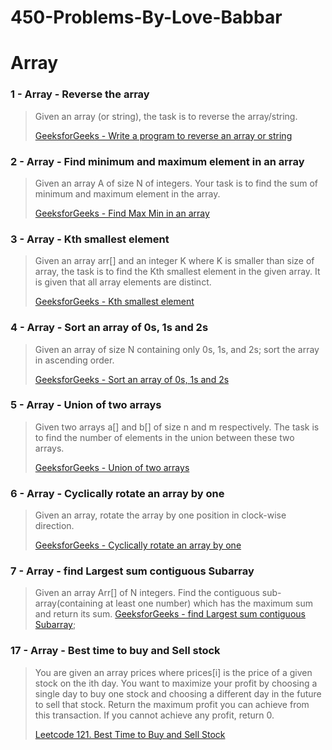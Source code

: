 # 450-Problems-By-Love-Babbar

# Array 
### 1 - Array - Reverse the array
>Given an array (or string), the task is to reverse the array/string.
>
>[GeeksforGeeks - Write a program to reverse an array or string](https://www.geeksforgeeks.org/write-a-program-to-reverse-an-array-or-string/)

### 2 - Array - Find minimum and maximum element in an array
>Given an array A of size N of integers. Your task is to find the sum of minimum and maximum element in the array.
>
>[GeeksforGeeks - Find Max Min in an array](https://www.geeksforgeeks.org/maximum-and-minimum-in-an-array/)

### 3 - Array - Kth smallest element
>Given an array arr[] and an integer K where K is smaller than size of array, the task is to find the Kth smallest element in the given array. It is given that all array elements are distinct.
>
>[GeeksforGeeks - Kth smallest element](https://practice.geeksforgeeks.org/problems/kth-smallest-element5635/1)

### 4 - Array - Sort an array of 0s, 1s and 2s
>Given an array of size N containing only 0s, 1s, and 2s; sort the array in ascending order.
>
>[GeeksforGeeks - Sort an array of 0s, 1s and 2s](https://practice.geeksforgeeks.org/problems/sort-an-array-of-0s-1s-and-2s4231/1)

### 5 - Array - Union of two arrays
>Given two arrays a[] and b[] of size n and m respectively. The task is to find the number of elements in the union between these two arrays.
>
>[GeeksforGeeks - Union of two arrays](https://practice.geeksforgeeks.org/problems/union-of-two-arrays3538/1)

### 6 - Array - Cyclically rotate an array by one
>Given an array, rotate the array by one position in clock-wise direction.
>
>[GeeksforGeeks - Cyclically rotate an array by one](https://practice.geeksforgeeks.org/problems/cyclically-rotate-an-array-by-one2614/1)

### 7 - Array - find Largest sum contiguous Subarray
>Given an array Arr[] of N integers. Find the contiguous sub-array(containing at least one number) which has the maximum sum and return its sum.
>[GeeksforGeeks - find Largest sum contiguous Subarray](https://practice.geeksforgeeks.org/problems/kadanes-algorithm-1587115620/1);


### 17 - Array - Best time to buy and Sell stock
>You are given an array prices where prices[i] is the price of a given stock on the ith day. 
>You want to maximize your profit by choosing a single day to buy one stock and choosing a different day in the future to sell that stock.
>Return the maximum profit you can achieve from this transaction. If you cannot achieve any profit, return 0.
>
>[Leetcode 121. Best Time to Buy and Sell Stock](https://leetcode.com/problems/best-time-to-buy-and-sell-stock/)


